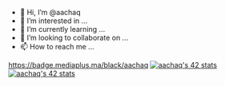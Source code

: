 - 👋 Hi, I’m @aachaq
- 👀 I’m interested in ...
- 🌱 I’m currently learning ...
- 💞️ I’m looking to collaborate on ...
- 📫 How to reach me ...

<!---
aachaq/aachaq is a ✨ special ✨ repository because its `README.md` (this file) appears on your GitHub profile.
You can click the Preview link to take a look at your changes.
--->
https://badge.mediaplus.ma/black/aachaq
[![aachaq's 42 stats](https://badge.mediaplus.ma/black/aachaq)](https://github.com/oakoudad/badge42)
<a href="https://github.com/oakoudad/badge42"><img src="https://badge.mediaplus.ma/black/aachaq" alt="aachaq's 42 stats" /></a>
